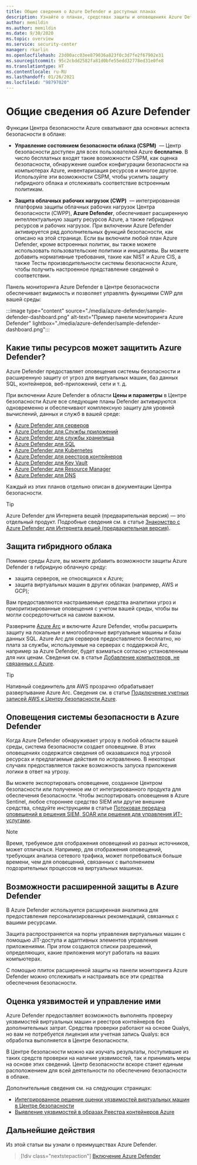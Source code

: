 ```yaml
---
title: Общие сведения о Azure Defender и доступных планах
description: Узнайте о планах, средствах защиты и оповещениях Azure Defender. Затем включите Azure Defender в подписках для дополнительной защиты.
author: memildin
ms.author: memildin
ms.date: 9/30/2020
ms.topic: overview
ms.service: security-center
manager: rkarlin
ms.openlocfilehash: 23d00acc03ee879036a823f0c3d7fe2f67902e31
ms.sourcegitcommit: 95c2cbdd2582fa81d0bfe55edd32778ed31e0fe8
ms.translationtype: HT
ms.contentlocale: ru-RU
ms.lasthandoff: 01/26/2021
ms.locfileid: "98797020"
---
```

# <a name="introduction-to-azure-defender"></a>Общие сведения об Azure Defender

Функции Центра безопасности Azure охватывают два основных аспекта безопасности в облаке:

- **Управление состоянием безопасности облака (CSPM)**  — Центр безопасности доступен для всех пользователей Azure **бесплатно**. В число бесплатных входят такие возможности CSPM, как оценка безопасности, обнаружение ошибок конфигурации безопасности на компьютерах Azure, инвентаризация ресурсов и многое другое. Используйте эти возможности CSPM, чтобы усилить защиту гибридного облака и отслеживать соответствие встроенным политикам.

- **Защита облачных рабочих нагрузок (CWP)**  — интегрированная платформа защиты облачных рабочих нагрузок Центра безопасности (CWPP), **Azure Defender**, обеспечивает расширенную интеллектуальную защиту ресурсов Azure, а также гибридных ресурсов и рабочих нагрузок. При включении Azure Defender активируется ряд дополнительных функций безопасности, как описано на этой странице. Если вы включили любой план Azure Defender, кроме встроенных политик, вы также можете использовать пользовательские политики и инициативы. Вы можете добавить нормативные требования, такие как NIST и Azure CIS, а также Тесты производительности системы безопасности Azure, чтобы получить настроенное представление сведений о соответствии.

Панель мониторинга Azure Defender в Центре безопасности обеспечивает видимость и позволяет управлять функциями CWP для вашей среды:

:::image type="content" source="./media/azure-defender/sample-defender-dashboard.png" alt-text="Пример панели мониторинга Azure Defender" lightbox="./media/azure-defender/sample-defender-dashboard.png":::

## <a name="what-resource-types-can-azure-defender-secure"></a>Какие типы ресурсов может защитить Azure Defender?

Azure Defender предоставляет оповещения системы безопасности и расширенную защиту от угроз для виртуальных машин, баз данных SQL, контейнеров, веб-приложений, сети и т. д.

При включении Azure Defender в области **Цены и параметры** в Центре безопасности Azure все следующие планы Defender активируются одновременно и обеспечивают комплексную защиту для уровней вычислений, данных и служб в вашей среде:

- [Azure Defender для серверов](defender-for-servers-introduction.md)
- [Azure Defender для Службы приложений](defender-for-app-service-introduction.md)
- [Azure Defender для службы хранилища](defender-for-storage-introduction.md)
- [Azure Defender для SQL](defender-for-sql-introduction.md)
- [Azure Defender для Kubernetes](defender-for-kubernetes-introduction.md)
- [Azure Defender для реестров контейнеров](defender-for-container-registries-introduction.md)
- [Azure Defender для Key Vault](defender-for-key-vault-introduction.md)
- [Azure Defender для Resource Manager](defender-for-resource-manager-introduction.md)
- [Azure Defender для DNS](defender-for-dns-introduction.md)

Каждый из этих планов отдельно описан в документации Центра безопасности.

> [!TIP]
> Azure Defender для Интернета вещей (предварительная версия) — это отдельный продукт. Подробные сведения см. в статье [Знакомство с Azure Defender для Интернета вещей (предварительная версия)](../defender-for-iot/overview.md). 

## <a name="hybrid-cloud-protection"></a>Защита гибридного облака

Помимо среды Azure, вы можете добавить возможности защиты Azure Defender в гибридную облачную среду:

- защита серверов, не относящихся к Azure;
- защита виртуальных машин в других облаках (например, AWS и GCP);

Вам предоставляются настраиваемые средства аналитики угроз и приоритизированные оповещения с учетом вашей среды, чтобы вы могли сосредоточиться на самом важном.

Разверните [Azure Arc](https://azure.microsoft.com/services/azure-arc/) и включите Azure Defender, чтобы расширить защиту на локальные и многооблачные виртуальные машины и базы данных SQL. Azure Arc для серверов предоставляется бесплатно, но плата за службы, используемые на серверах с поддержкой Arc, например за Azure Defender, будет взиматься согласно установленным для них ценам. Сведения см. в статье [Добавление компьютеров, не связанных с Azure](quickstart-onboard-machines.md#add-non-azure-machines-with-azure-arc).

> [!TIP]
> Нативный соединитель для AWS прозрачно обрабатывает развертывание Azure Arc. Сведения см. в статье [Подключение учетных записей AWS к Центру безопасности Azure](quickstart-onboard-aws.md).



## <a name="azure-defender-security-alerts"></a>Оповещения системы безопасности в Azure Defender 

Когда Azure Defender обнаруживает угрозу в любой области вашей среды, система безопасности создает оповещение. В этих оповещениях содержатся сведения об оказавшихся под угрозой ресурсах и предлагаемые действия по исправлению. В некоторых случаях предоставляется также возможность запуска приложения логики в ответ на угрозу.

Вы можете экспортировать оповещение, созданное Центром безопасности или полученное им от интегрированного продукта для обеспечения безопасности. Чтобы экспортировать оповещения в Azure Sentinel, любое стороннее средство SIEM или другие внешние средства, следуйте инструкциям в статье [Потоковая передача оповещений в решения SIEM, SOAR или решения для управления ИТ-услугами](export-to-siem.md).

> [!NOTE]
> Время, требуемое для отображения оповещений из разных источников, может отличаться. Например, для отображения оповещений, требующих анализа сетевого трафика, может потребоваться больше времени, чем для оповещений, связанных с выполнением подозрительных процессов на виртуальных машинах.


## <a name="azure-defender-advanced-protection-capabilities"></a>Возможности расширенной защиты в Azure Defender

В Azure Defender используется расширенная аналитика для предоставления персонализированных рекомендаций, связанных с вашими ресурсами. 

Защита распространяется на порты управления виртуальных машин с помощью JIT-доступа и адаптивных элементов управления приложениями. При этом создаются списки разрешений, определяющих, какие приложения могут работать на ваших компьютерах. 

С помощью плиток расширенной защиты на панели мониторинга Azure Defender можно отслеживать и настраивать все эти средства обеспечения безопасности. 

## <a name="vulnerability-assessment-and-management"></a>Оценка уязвимостей и управление ими

Azure Defender предоставляет возможность выполнять проверку уязвимостей виртуальных машин и реестров контейнеров без дополнительных затрат. Средства проверки работают на основе Qualys, но вам не потребуется лицензия или учетная запись Qualys: вся обработка выполняется в Центре безопасности. 

В Центре безопасности можно как изучать результаты, поступившие из таких средств проверки на наличие уязвимостей, так и принимать меры на основе этих сведений. Центр безопасности вскоре станет единым расположением для всей деятельности по обеспечению безопасности в облаке.

Дополнительные сведения см. на следующих страницах:

- [Интегрированное решение оценки уязвимостей виртуальных машин в Центре безопасности](deploy-vulnerability-assessment-vm.md)
- [Выявление уязвимостей в образах Реестра контейнеров Azure](defender-for-container-registries-usage.md#identify-vulnerabilities-in-images-in-other-container-registries)



## <a name="next-steps"></a>Дальнейшие действия

Из этой статьи вы узнали о преимуществах Azure Defender. 

> [!div class="nextstepaction"]
> [Включение Azure Defender](security-center-pricing.md#enable-azure-defender)